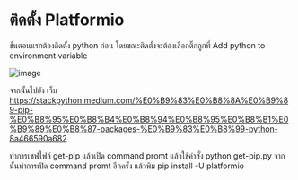 # ติดตั้ง Platformio
ขั้นตอนแรกต้องติดตั้ง python ก่อน โดยขณะติดตั้งจะต้องเลือกติ๊กถูกที่ Add python to environment variable

![image](https://user-images.githubusercontent.com/98943400/153395835-28553656-0dd8-423e-b0e0-4e0dcc0a4f95.png)

จากนั้นไปยัง เว็บ https://stackpython.medium.com/%E0%B9%83%E0%B8%8A%E0%B9%89-pip-%E0%B8%95%E0%B8%B4%E0%B8%94%E0%B8%95%E0%B8%B1%E0%B9%89%E0%B8%87-packages-%E0%B9%83%E0%B8%99-python-8a466590a682

ทำการเซฟไฟล์ get-pip แล้วเปิด command promt แล้วใช้คำสั่ง python get-pip.py
จากนั้นทำการเปิด command promt อีกครั้ง แล้วพิม pip install -U platformio
